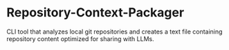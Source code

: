 # Repository-Context-Packager
CLI tool that analyzes local git repositories and creates a text file containing repository content optimized for sharing with LLMs.
